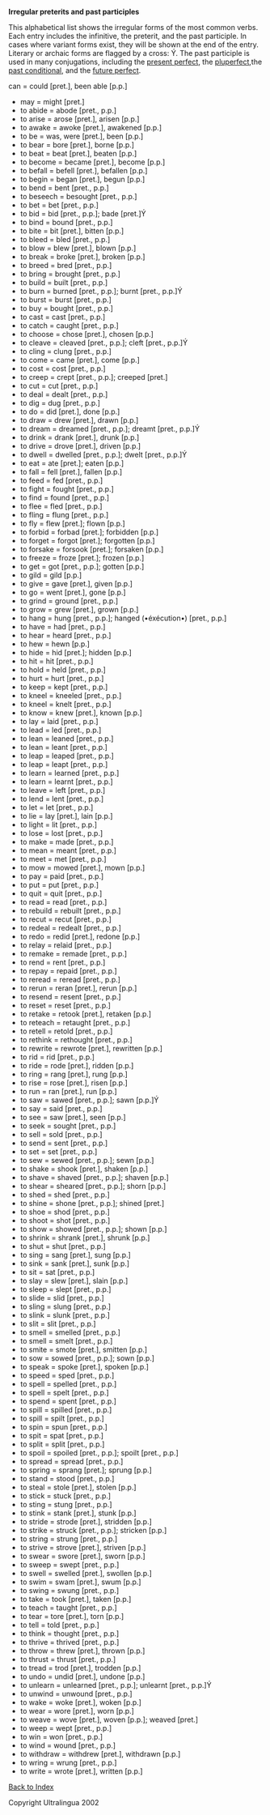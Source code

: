 **Irregular preterits and past participles**

This alphabetical list shows the irregular forms of the most common verbs. Each entry includes the infinitive, the preterit, and the past participle. In cases where variant forms exist, they will be shown at the end of the entry. Literary or archaic forms are flagged by a cross: Ý. The past participle is used in many conjugations, including the [present perfect](https://cns.ef-cdn.com/EtownResources/Grammar/5.html), the [pluperfect](https://cns.ef-cdn.com/EtownResources/Grammar/10.html),the [past conditional](https://cns.ef-cdn.com/EtownResources/Grammar/9.html), and the [future perfect](https://cns.ef-cdn.com/EtownResources/Grammar/20.html).



can = could [pret.], been able [p.p.]        

- may = might [pret.]
- to abide = abode [pret., p.p.]
- to arise = arose [pret.], arisen       [p.p.]
- to awake = awoke [pret.], awakened       [p.p.]
- to be = was, were [pret.], been [p.p.]
- to bear = bore [pret.], borne [p.p.]
- to beat = beat [pret.], beaten [p.p.]
- to become = became [pret.], become       [p.p.]
- to befall = befell [pret.], befallen       [p.p.]
- to begin = began [pret.], begun [p.p.]
- to bend = bent [pret., p.p.]
- to beseech = besought [pret., p.p.]
- to bet = bet [pret., p.p.]
- to bid = bid [pret., p.p.]; bade       [pret.]Ý
- to bind = bound [pret., p.p.]
- to bite = bit [pret.], bitten [p.p.]
- to bleed = bled [pret., p.p.]
- to blow = blew [pret.], blown [p.p.]
- to break = broke [pret.], broken       [p.p.]
- to breed = bred [pret., p.p.]
- to bring = brought [pret., p.p.]
- to build = built [pret., p.p.]
- to burn = burned [pret., p.p.]; burnt [pret.,       p.p.]Ý
- to burst = burst [pret., p.p.]
- to buy = bought [pret., p.p.]
- to cast = cast [pret., p.p.]
- to catch = caught [pret., p.p.]
- to choose = chose [pret.], chosen       [p.p.]
- to cleave = cleaved [pret., p.p.]; cleft       [pret., p.p.]Ý
- to cling = clung [pret., p.p.]
- to come = came [pret.], come [p.p.]
- to cost = cost [pret., p.p.]
- to creep = crept [pret., p.p.]; creeped       [pret.]
- to cut = cut [pret., p.p.]
- to deal = dealt [pret., p.p.]
- to dig = dug [pret., p.p.]
- to do = did [pret.], done [p.p.]
- to draw = drew [pret.], drawn [p.p.]
- to dream = dreamed [pret., p.p.]; dreamt       [pret., p.p.]Ý
- to drink = drank [pret.], drunk [p.p.]
- to drive = drove [pret.], driven       [p.p.]
- to dwell = dwelled [pret., p.p.]; dwelt [pret.,       p.p.]Ý
- to eat = ate [pret.]; eaten [p.p.]
- to fall = fell [pret.], fallen [p.p.]
- to feed = fed [pret., p.p.]
- to fight = fought [pret., p.p.]
- to find = found [pret., p.p.]
- to flee = fled [pret., p.p.]
- to fling = flung [pret., p.p.]
- to fly = flew [pret.]; flown [p.p.]
- to forbid = forbad [pret.]; forbidden       [p.p.]
- to forget = forgot [pret.]; forgotten       [p.p.]
- to forsake = forsook [pret.]; forsaken       [p.p.]
- to freeze = froze [pret.]; frozen       [p.p.]
- to get = got [pret., p.p.]; gotten       [p.p.]
- to gild = gild [p.p.]
- to give = gave [pret.], given [p.p.]
- to go = went [pret.], gone [p.p.]
- to grind = ground [pret., p.p.]
- to grow = grew [pret.], grown [p.p.]
- to hang = hung [pret., p.p.]; hanged       (•éxécution•) [pret.,       p.p.]
- to have = had [pret., p.p.]
- to hear = heard [pret., p.p.]
- to hew = hewn [p.p.]
- to hide = hid [pret.]; hidden [p.p.]
- to hit = hit [pret., p.p.]
- to hold = held [pret., p.p.]
- to hurt = hurt [pret., p.p.]
- to keep = kept [pret., p.p.]
- to kneel = kneeled [pret., p.p.]
- to kneel = knelt [pret., p.p.]
- to know = knew [pret.], known [p.p.]
- to lay = laid [pret., p.p.]
- to lead = led [pret., p.p.]
- to lean = leaned [pret., p.p.]
- to lean = leant [pret., p.p.]
- to leap = leaped [pret., p.p.]
- to leap = leapt [pret., p.p.]
- to learn = learned [pret., p.p.]
- to learn = learnt [pret., p.p.]
- to leave = left [pret., p.p.]
- to lend = lent [pret., p.p.]
- to let = let [pret., p.p.]
- to lie = lay [pret.], lain [p.p.]
- to light = lit [pret., p.p.]
- to lose = lost [pret., p.p.]
- to make = made [pret., p.p.]
- to mean = meant [pret., p.p.]
- to meet = met [pret., p.p.]
- to mow = mowed [pret.], mown [p.p.]
- to pay = paid [pret., p.p.]
- to put = put [pret., p.p.]
- to quit = quit [pret., p.p.]
- to read = read [pret., p.p.]
- to rebuild = rebuilt [pret., p.p.]
- to recut = recut [pret., p.p.]
- to redeal = redealt [pret., p.p.]
- to redo = redid [pret.], redone [p.p.]
- to relay = relaid [pret., p.p.]
- to remake = remade [pret., p.p.]
- to rend = rent [pret., p.p.]
- to repay = repaid [pret., p.p.]
- to reread = reread [pret., p.p.]
- to rerun = reran [pret.], rerun [p.p.]
- to resend = resent [pret., p.p.]
- to reset = reset [pret., p.p.]
- to retake = retook [pret.], retaken       [p.p.]
- to reteach = retaught [pret., p.p.]
- to retell = retold [pret., p.p.]
- to rethink = rethought [pret., p.p.]
- to rewrite = rewrote [pret.], rewritten       [p.p.]
- to rid = rid [pret., p.p.]
- to ride = rode [pret.], ridden [p.p.]
- to ring = rang [pret.], rung [p.p.]
- to rise = rose [pret.], risen [p.p.]
- to run = ran [pret.], run [p.p.]
- to saw = sawed [pret., p.p.]; sawn       [p.p.]Ý
- to say = said [pret., p.p.]
- to see = saw [pret.], seen [p.p.]
- to seek = sought [pret., p.p.]
- to sell = sold [pret., p.p.]
- to send = sent [pret., p.p.]
- to set = set [pret., p.p.]
- to sew = sewed [pret., p.p.]; sewn       [p.p.]
- to shake = shook [pret.], shaken       [p.p.]
- to shave = shaved [pret., p.p.]; shaven       [p.p.]
- to shear = sheared [pret., p.p.]; shorn       [p.p.]
- to shed = shed [pret., p.p.]
- to shine = shone [pret., p.p.]; shined       [pret.]
- to shoe = shod [pret., p.p.]
- to shoot = shot [pret., p.p.]
- to show = showed [pret., p.p.]; shown       [p.p.]
- to shrink = shrank [pret.], shrunk       [p.p.]
- to shut = shut [pret., p.p.]
- to sing = sang [pret.], sung [p.p.]
- to sink = sank [pret.], sunk [p.p.]
- to sit = sat [pret., p.p.]
- to slay = slew [pret.], slain [p.p.]
- to sleep = slept [pret., p.p.]
- to slide = slid [pret., p.p.]
- to sling = slung [pret., p.p.]
- to slink = slunk [pret., p.p.]
- to slit = slit [pret., p.p.]
- to smell = smelled [pret., p.p.]
- to smell = smelt [pret., p.p.]
- to smite = smote [pret.], smitten       [p.p.]
- to sow = sowed [pret., p.p.]; sown       [p.p.]
- to speak = spoke [pret.], spoken       [p.p.]
- to speed = sped [pret., p.p.]
- to spell = spelled [pret., p.p.]
- to spell = spelt [pret., p.p.]
- to spend = spent [pret., p.p.]
- to spill = spilled [pret., p.p.]
- to spill = spilt [pret., p.p.]
- to spin = spun [pret., p.p.]
- to spit = spat [pret., p.p.]
- to split = split [pret., p.p.]
- to spoil = spoiled [pret., p.p.]; spoilt       [pret., p.p.]
- to spread = spread [pret., p.p.]
- to spring = sprang [pret.]; sprung       [p.p.]
- to stand = stood [pret., p.p.]
- to steal = stole [pret.], stolen       [p.p.]
- to stick = stuck [pret., p.p.]
- to sting = stung [pret., p.p.]
- to stink = stank [pret.], stunk [p.p.]
- to stride = strode [pret.], stridden       [p.p.]
- to strike = struck [pret., p.p.]; stricken       [p.p.]
- to string = strung [pret., p.p.]
- to strive = strove [pret.], striven       [p.p.]
- to swear = swore [pret.], sworn [p.p.]
- to sweep = swept [pret., p.p.]
- to swell = swelled [pret.], swollen       [p.p.]
- to swim = swam [pret.], swum [p.p.]
- to swing = swung [pret., p.p.]
- to take = took [pret.], taken [p.p.]
- to teach = taught [pret., p.p.]
- to tear = tore [pret.], torn [p.p.]
- to tell = told [pret., p.p.]
- to think = thought [pret., p.p.]
- to thrive = thrived [pret., p.p.]
- to throw = threw [pret.], thrown       [p.p.]
- to thrust = thrust [pret., p.p.]
- to tread = trod [pret.], trodden       [p.p.]
- to undo = undid [pret.], undone [p.p.]
- to unlearn = unlearned [pret., p.p.]; unlearnt       [pret., p.p.]Ý
- to unwind = unwound [pret., p.p.]
- to wake = woke [pret.], woken [p.p.]
- to wear = wore [pret.], worn [p.p.]
- to weave = wove [pret.], woven [p.p.];       weaved [pret.]
- to weep = wept [pret., p.p.]
- to win = won [pret., p.p.]
- to wind = wound [pret., p.p.]
- to withdraw = withdrew [pret.], withdrawn       [p.p.]
- to wring = wrung [pret., p.p.]
- to write = wrote [pret.], written        [p.p.]

 [Back to Index](https://cns.ef-cdn.com/EtownResources/Grammar/EIndex.html)

Copyright Ultralingua 2002
